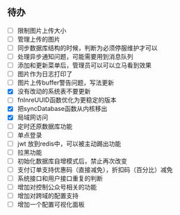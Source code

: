 ## 待办

-   [ ] 限制图片上传大小
-   [ ] 管理上传的图片
-   [ ] 同步数据库结构的时候，判断为必须停服维护才可以
-   [ ] 处理异步通知问题，可能需要用到消息队列
-   [ ] 添加和更新菜单后，管理员可以可以立马看到效果
-   [ ] 图片作为日志打印了
-   [ ] 图片上传buffer警告问题，写法更新
-   [x] 没有改动的系统表不要更新
-   [ ] fnInreUUID函数优化为更稳定的版本
-   [x] 把syncDatabase函数从内核移出
-   [x] 局域网访问
-   [ ] 定时还原数据库功能
-   [ ] 单点登录
-   [ ] jwt 放到redis中，可以被主动踢出功能
-   [ ] 拉黑功能
-   [ ] 初始化数据库自增模式后，禁止再次改变
-   [ ] 支付订单支持优惠码（直接减免），折扣码（百分比）减免
-   [ ] 系统接口和用户接口重复的判断
-   [ ] 增加对控制公众号相关的功能
-   [ ] 增加对跨域的配置支持
-   [ ] 增加一个配置可视化面板
